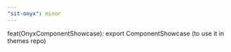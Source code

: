 ```yaml
---
"sit-onyx": minor
---
```


feat(OnyxComponentShowcase): export ComponentShowcase (to use it in themes repo)
